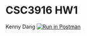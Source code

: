 # CSC3916 HW1
Kenny Dang 
[![Run in Postman](https://run.pstmn.io/button.svg)](https://app.getpostman.com/run-collection/9a6f46bb495896edc869?action=collection%2Fimport)
